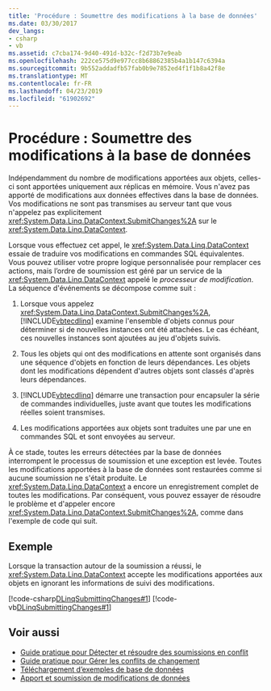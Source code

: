 ```yaml
---
title: 'Procédure : Soumettre des modifications à la base de données'
ms.date: 03/30/2017
dev_langs:
- csharp
- vb
ms.assetid: c7cba174-9d40-491d-b32c-f2d73b7e9eab
ms.openlocfilehash: 222ce575d9e977cc8b68862385b4a1b147c6394a
ms.sourcegitcommit: 9b552addadfb57fab0b9e7852ed4f1f1b8a42f8e
ms.translationtype: MT
ms.contentlocale: fr-FR
ms.lasthandoff: 04/23/2019
ms.locfileid: "61902692"
---
```

# <a name="how-to-submit-changes-to-the-database"></a>Procédure : Soumettre des modifications à la base de données
Indépendamment du nombre de modifications apportées aux objets, celles-ci sont apportées uniquement aux réplicas en mémoire. Vous n'avez pas apporté de modifications aux données effectives dans la base de données. Vos modifications ne sont pas transmises au serveur tant que vous n'appelez pas explicitement <xref:System.Data.Linq.DataContext.SubmitChanges%2A> sur le <xref:System.Data.Linq.DataContext>.  
  
 Lorsque vous effectuez cet appel, le <xref:System.Data.Linq.DataContext> essaie de traduire vos modifications en commandes SQL équivalentes. Vous pouvez utiliser votre propre logique personnalisée pour remplacer ces actions, mais l’ordre de soumission est géré par un service de la <xref:System.Data.Linq.DataContext> appelé le *processeur de modification*. La séquence d'événements se décompose comme suit :  
  
1. Lorsque vous appelez <xref:System.Data.Linq.DataContext.SubmitChanges%2A>, [!INCLUDE[vbtecdlinq](../../../../../../includes/vbtecdlinq-md.md)] examine l'ensemble d'objets connus pour déterminer si de nouvelles instances ont été attachées. Le cas échéant, ces nouvelles instances sont ajoutées au jeu d'objets suivis.  
  
2. Tous les objets qui ont des modifications en attente sont organisés dans une séquence d'objets en fonction de leurs dépendances. Les objets dont les modifications dépendent d'autres objets sont classés d'après leurs dépendances.  
  
3. [!INCLUDE[vbtecdlinq](../../../../../../includes/vbtecdlinq-md.md)] démarre une transaction pour encapsuler la série de commandes individuelles, juste avant que toutes les modifications réelles soient transmises.  
  
4. Les modifications apportées aux objets sont traduites une par une en commandes SQL et sont envoyées au serveur.  
  
 À ce stade, toutes les erreurs détectées par la base de données interrompent le processus de soumission et une exception est levée. Toutes les modifications apportées à la base de données sont restaurées comme si aucune soumission ne s'était produite. Le <xref:System.Data.Linq.DataContext> a encore un enregistrement complet de toutes les modifications. Par conséquent, vous pouvez essayer de résoudre le problème et d'appeler encore <xref:System.Data.Linq.DataContext.SubmitChanges%2A>, comme dans l'exemple de code qui suit.  
  
## <a name="example"></a>Exemple  
 Lorsque la transaction autour de la soumission a réussi, le <xref:System.Data.Linq.DataContext> accepte les modifications apportées aux objets en ignorant les informations de suivi des modifications.  
  
 [!code-csharp[DLinqSubmittingChanges#1](../../../../../../samples/snippets/csharp/VS_Snippets_Data/DLinqSubmittingChanges/cs/Program.cs#1)]
 [!code-vb[DLinqSubmittingChanges#1](../../../../../../samples/snippets/visualbasic/VS_Snippets_Data/DLinqSubmittingChanges/vb/Module1.vb#1)]  
  
## <a name="see-also"></a>Voir aussi

- [Guide pratique pour Détecter et résoudre des soumissions en conflit](../../../../../../docs/framework/data/adonet/sql/linq/how-to-detect-and-resolve-conflicting-submissions.md)
- [Guide pratique pour Gérer les conflits de changement](../../../../../../docs/framework/data/adonet/sql/linq/how-to-manage-change-conflicts.md)
- [Téléchargement d’exemples de base de données](../../../../../../docs/framework/data/adonet/sql/linq/downloading-sample-databases.md)
- [Apport et soumission de modifications de données](../../../../../../docs/framework/data/adonet/sql/linq/making-and-submitting-data-changes.md)
